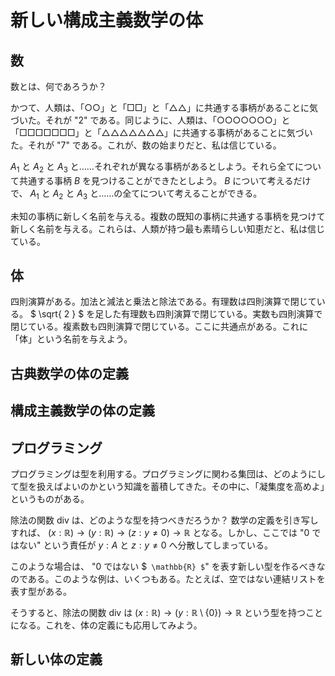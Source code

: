 # 新しい構成主義数学の体

## 数

数とは、何であろうか？

かつて、人類は、「○○」と「□□」と「△△」に共通する事柄があることに気づいた。それが "2" である。同じように、人類は、「○○○○○○○」と「□□□□□□□」と「△△△△△△△」に共通する事柄があることに気づいた。それが "7" である。これが、数の始まりだと、私は信じている。

$` A_1 `$ と $` A_2 `$ と $` A_3 `$ と……それぞれが異なる事柄があるとしよう。それら全てについて共通する事柄 $` B `$ を見つけることができたとしよう。 $` B `$ について考えるだけで、 $` A_1 `$ と $` A_2 `$ と $` A_3 `$ と……の全てについて考えることができる。

未知の事柄に新しく名前を与える。複数の既知の事柄に共通する事柄を見つけて新しく名前を与える。これらは、人類が持つ最も素晴らしい知恵だと、私は信じている。

## 体

四則演算がある。加法と減法と乗法と除法である。有理数は四則演算で閉じている。 $` \sqrt{ 2 } `$ を足した有理数も四則演算で閉じている。実数も四則演算で閉じている。複素数も四則演算で閉じている。ここに共通点がある。これに「体」という名前を与えよう。

## 古典数学の体の定義

## 構成主義数学の体の定義

## プログラミング

プログラミングは型を利用する。プログラミングに関わる集団は、どのようにして型を扱えばよいのかという知識を蓄積してきた。その中に、「凝集度を高めよ」というものがある。

除法の関数 $` \mathrm{div} `$ は、どのような型を持つべきだろうか？ 数学の定義を引き写しすれば、 $` ( x : \mathbb{R} ) \to ( y : \mathbb{R} ) \to ( z : y \neq 0 ) \to \mathbb{R} `$ となる。しかし、ここでは "0 ではない" という責任が $` y : A `$ と $` z : y \neq 0 `$ へ分散してしまっている。

このような場合は、 "0 ではない $` \mathbb{R} $`" を表す新しい型を作るべきなのである。このような例は、いくつもある。たとえば、空ではない連結リストを表す型がある。

そうすると、除法の関数 $` \mathrm{div} `$ は $` ( x : \mathbb{R} ) \to ( y : \mathbb{R} \setminus \{ 0 \} ) \to \mathbb{R} `$ という型を持つことになる。これを、体の定義にも応用してみよう。

## 新しい体の定義
